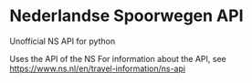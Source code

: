 # Nederlandse Spoorwegen API
Unofficial NS API for python

Uses the API of the NS
For information about the API, see https://www.ns.nl/en/travel-information/ns-api
